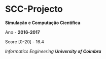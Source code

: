 # SCC-Projecto

__Simulação e Computação Científica__

Ano - __2016-2017__

Score [0-20] - 16.4

*Informatics Engineering __University of Coimbra__*

